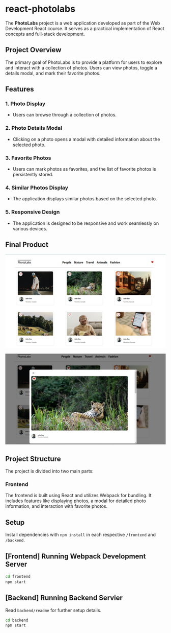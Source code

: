 
# react-photolabs

The **PhotoLabs** project is a web application developed as part of the Web Development React course. It serves as a practical implementation of React concepts and full-stack development.

## Project Overview

The primary goal of PhotoLabs is to provide a platform for users to explore and interact with a collection of photos. Users can view photos, toggle a details modal, and mark their favorite photos.

## Features

### 1. Photo Display
   - Users can browse through a collection of photos.

### 2. Photo Details Modal
   - Clicking on a photo opens a modal with detailed information about the selected photo.

### 3. Favorite Photos
   - Users can mark photos as favorites, and the list of favorite photos is persistently stored.

### 4. Similar Photos Display
   - The application displays similar photos based on the selected photo.

### 5. Responsive Design
   - The application is designed to be responsive and work seamlessly on various devices.

## Final Product

!["Screenshot of Landing Page"](https://github.com/Tejasva-Bhatia/photolabs-starter/blob/main/Images/landingPage.png?raw=true)

!["Screenshot of Like Functionality"](https://github.com/Tejasva-Bhatia/photolabs-starter/blob/main/Images/LikedFunctionality.png?raw=true)




## Project Structure

The project is divided into two main parts:

### Frontend

The frontend is built using React and utilizes Webpack for bundling. It includes features like displaying photos, a modal for detailed photo information, and interaction with favorite photos.

## Setup

Install dependencies with `npm install` in each respective `/frontend` and `/backend`.

## [Frontend] Running Webpack Development Server

```sh
cd frontend
npm start
```

## [Backend] Running Backend Servier

Read `backend/readme` for further setup details.

```sh
cd backend
npm start
```